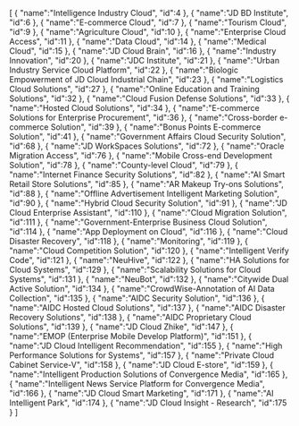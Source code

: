 [
	{
		"name":"Intelligence Industry Cloud",
		"id":4
	},
	{
		"name":"JD BD Institute",
		"id":6
	},
	{
		"name":"E-commerce Cloud",
		"id":7
	},
	{
		"name":"Tourism Cloud",
		"id":9
	},
	{
		"name":"Agriculture Cloud",
		"id":10
	},
	{
		"name":"Enterprise Cloud Access",
		"id":11
	},
	{
		"name":"Data Cloud",
		"id":14
	},
	{
		"name":"Medical Cloud",
		"id":15
	},
	{
		"name":"JD Cloud Brain",
		"id":16
	},
	{
		"name":"Industry Innovation",
		"id":20
	},
	{
		"name":"JDC Institute",
		"id":21
	},
	{
		"name":"Urban Industry Service Cloud Platform",
		"id":22
	},
	{
		"name":"Biologic Empowerment of JD Cloud Industrial Chain",
		"id":23
	},
	{
		"name":"Logistics Cloud Solutions",
		"id":27
	},
	{
		"name":"Online Education and Training Solutions",
		"id":32
	},
	{
		"name":"Cloud Fusion Defense Solutions",
		"id":33
	},
	{
		"name":"Hosted Cloud Solutions",
		"id":34
	},
	{
		"name":"E-commerce Solutions for Enterprise Procurement",
		"id":36
	},
	{
		"name":"Cross-border e-commerce Solution",
		"id":39
	},
	{
		"name":"Bonus Points E-commerce Solution",
		"id":41
	},
	{
		"name":"Government Affairs Cloud Security Solution",
		"id":68
	},
	{
		"name":"JD WorkSpaces Solutions",
		"id":72
	},
	{
		"name":"Oracle Migration Access",
		"id":76
	},
	{
		"name":"Mobile Cross-end Development Solution",
		"id":78
	},
	{
		"name":"County-level Cloud",
		"id":79
	},
	{
		"name":"Internet Finance Security Solutions",
		"id":82
	},
	{
		"name":"AI Smart Retail Store Solutions",
		"id":85
	},
	{
		"name":"AR Makeup Try-ons Solutions",
		"id":88
	},
	{
		"name":"Offline Advertisement Intelligent Marketing Solution",
		"id":90
	},
	{
		"name":"Hybrid Cloud Security Solution",
		"id":91
	},
	{
		"name":"JD Cloud Enterprise Assistant",
		"id":110
	},
	{
		"name":"Cloud Migration Solution",
		"id":111
	},
	{
		"name":"Government-Enterprise Business Cloud Solution",
		"id":114
	},
	{
		"name":"App Deployment on Cloud",
		"id":116
	},
	{
		"name":"Cloud Disaster Recovery",
		"id":118
	},
	{
		"name":"Monitoring",
		"id":119
	},
	{
		"name":"Cloud Competition Solution",
		"id":120
	},
	{
		"name":"Intelligent Verify Code",
		"id":121
	},
	{
		"name":"NeuHive",
		"id":122
	},
	{
		"name":"HA Solutions for Cloud Systems",
		"id":129
	},
	{
		"name":"Scalability Solutions for Cloud Systems",
		"id":131
	},
	{
		"name":"NeuBot",
		"id":132
	},
	{
		"name":"Citywide Dual Active Solution",
		"id":134
	},
	{
		"name":"CrowdWise-Annotation of AI Data Collection",
		"id":135
	},
	{
		"name":"AIDC Security Solution",
		"id":136
	},
	{
		"name":"AIDC Hosted Cloud Solutions",
		"id":137
	},
	{
		"name":"AIDC Disaster Recovery Solutions",
		"id":138
	},
	{
		"name":"AIDC Proprietary Cloud Solutions",
		"id":139
	},
	{
		"name":"JD Cloud Zhike",
		"id":147
	},
	{
		"name":"EMOP (Enterprise Mobile Develop Platform)",
		"id":151
	},
	{
		"name":"JD Cloud Intelligent Recommendation",
		"id":155
	},
	{
		"name":"High Performance Solutions for Systems",
		"id":157
	},
	{
		"name":"Private Cloud Cabinet Service-V",
		"id":158
	},
	{
		"name":"JD Cloud E-store",
		"id":159
	},
	{
		"name":"Intelligent Production Solutions of Convergence Media",
		"id":165
	},
	{
		"name":"Intelligent News Service Platform for Convergence Media",
		"id":166
	},
	{
		"name":"JD Cloud Smart Marketing",
		"id":171
	},
	{
		"name":"AI Intelligent Park",
		"id":174
	},
	{
		"name":"JD Cloud Insight - Research",
		"id":175
	}
]

